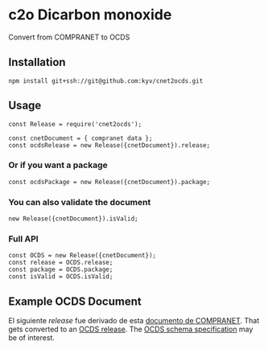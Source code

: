 # c2o Dicarbon monoxide

Convert from COMPRANET to OCDS

## Installation

    npm install git+ssh://git@github.com:kyv/cnet2ocds.git

## Usage

    const Release = require('cnet2ocds');

    const cnetDocument = { compranet data };
    const ocdsRelease = new Release({cnetDocument}).release;

### Or if you want a package
    const ocdsPackage = new Release({cnetDocument}).package;

### You can also validate the document

    new Release({cnetDocument}).isValid;

### Full API

    const OCDS = new Release({cnetDocument});
    const release = OCDS.release;
    const package = OCDS.package;
    const isValid = OCDS.isValid;

## Example OCDS Document

El siguiente *release* fue derivado de esta [documento de COMPRANET](./test/cnetDocument.json). That gets converted to an [OCDS release](./test/release.json). The [OCDS schema specification](http://standard.open-contracting.org/latest/en/schema) may be of interest.
